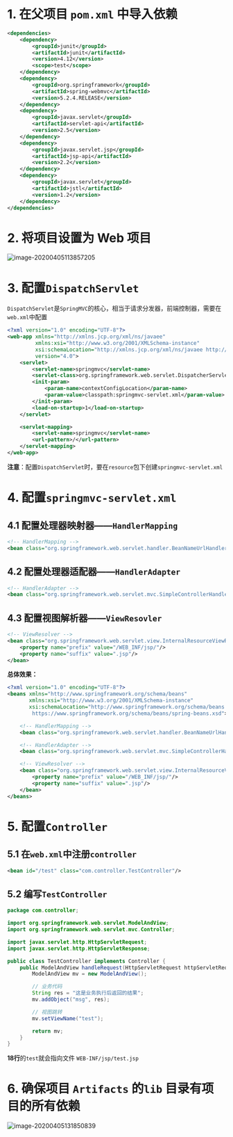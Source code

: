 # 1. 在父项目 `pom.xml` 中导入依赖

```xml
<dependencies>
    <dependency>
        <groupId>junit</groupId>
        <artifactId>junit</artifactId>
        <version>4.12</version>
        <scope>test</scope>
    </dependency>
    <dependency>
        <groupId>org.springframework</groupId>
        <artifactId>spring-webmvc</artifactId>
        <version>5.2.4.RELEASE</version>
    </dependency>
    <dependency>
        <groupId>javax.servlet</groupId>
        <artifactId>servlet-api</artifactId>
        <version>2.5</version>
    </dependency>
    <dependency>
        <groupId>javax.servlet.jsp</groupId>
        <artifactId>jsp-api</artifactId>
        <version>2.2</version>
    </dependency>
    <dependency>
        <groupId>javax.servlet</groupId>
        <artifactId>jstl</artifactId>
        <version>1.2</version>
    </dependency>
</dependencies>
```
# 2. 将项目设置为 Web 项目

![image-20200405113857205](http://q8aqauxg5.bkt.clouddn.com/blog/image-20200405113857205.png)

# 3. 配置`DispatchServlet`

`DispatchServlet`是`SpringMVC`的核心，相当于请求分发器，前端控制器，需要在`web.xml`中配置

```xml
<?xml version="1.0" encoding="UTF-8"?>
<web-app xmlns="http://xmlns.jcp.org/xml/ns/javaee"
         xmlns:xsi="http://www.w3.org/2001/XMLSchema-instance"
         xsi:schemaLocation="http://xmlns.jcp.org/xml/ns/javaee http://xmlns.jcp.org/xml/ns/javaee/web-app_4_0.xsd"
         version="4.0">
    <servlet>
        <servlet-name>springmvc</servlet-name>
        <servlet-class>org.springframework.web.servlet.DispatcherServlet</servlet-class>
        <init-param>
            <param-name>contextConfigLocation</param-name>
            <param-value>classpath:springmvc-servlet.xml</param-value>
        </init-param>
        <load-on-startup>1</load-on-startup>
    </servlet>

    <servlet-mapping>
        <servlet-name>springmvc</servlet-name>
        <url-pattern>/</url-pattern>
    </servlet-mapping>
</web-app>
```

**注意**：配置`DispatchServlet`时，要在`resource`包下创建`springmvc-servlet.xml`

# 4. 配置`springmvc-servlet.xml`

## 4.1 配置处理器映射器——`HandlerMapping`

```xml
<!-- HandlerMapping -->
<bean class="org.springframework.web.servlet.handler.BeanNameUrlHandlerMapping"/>
```

## 4.2 配置处理器适配器——`HandlerAdapter`

```xml
<!-- HandlerAdapter -->
<bean class="org.springframework.web.servlet.mvc.SimpleControllerHandlerAdapter"/>
```

## 4.3 配置视图解析器——`ViewResovler`

```xml
<!-- ViewResolver -->
<bean class="org.springframework.web.servlet.view.InternalResourceViewResolver" id="internalResourceViewResolver">
    <property name="prefix" value="/WEB_INF/jsp/"/>
    <property name="suffix" value=".jsp"/>
</bean>
```

**总体效果：**

```xml
<?xml version="1.0" encoding="UTF-8"?>
<beans xmlns="http://www.springframework.org/schema/beans"
       xmlns:xsi="http://www.w3.org/2001/XMLSchema-instance"
       xsi:schemaLocation="http://www.springframework.org/schema/beans
        https://www.springframework.org/schema/beans/spring-beans.xsd">

    <!-- HandlerMapping -->
    <bean class="org.springframework.web.servlet.handler.BeanNameUrlHandlerMapping"/>

    <!-- HandlerAdapter -->
    <bean class="org.springframework.web.servlet.mvc.SimpleControllerHandlerAdapter"/>

    <!-- ViewResolver -->
    <bean class="org.springframework.web.servlet.view.InternalResourceViewResolver" id="internalResourceViewResolver">
        <property name="prefix" value="/WEB_INF/jsp/"/>
        <property name="suffix" value=".jsp"/>
    </bean>
</beans>
```

# 5. 配置``Controller``

## 5.1 在`web.xml`中注册`controller`

```xml
<bean id="/test" class="com.controller.TestController"/>
```

## 5.2 编写`TestController`

```java
package com.controller;

import org.springframework.web.servlet.ModelAndView;
import org.springframework.web.servlet.mvc.Controller;

import javax.servlet.http.HttpServletRequest;
import javax.servlet.http.HttpServletResponse;

public class TestController implements Controller {
    public ModelAndView handleRequest(HttpServletRequest httpServletRequest, HttpServletResponse httpServletResponse) throws Exception {
        ModelAndView mv = new ModelAndView();

        // 业务代码
        String res = "这是业务执行后返回的结果";
        mv.addObject("msg", res);

        // 视图跳转
        mv.setViewName("test");

        return mv;
    }
}
```

**18行**的`test`就会指向文件 `WEB-INF/jsp/test.jsp`

# 6. 确保项目 `Artifacts` 的`lib` 目录有项目的所有依赖

![image-20200405131850839](http://q8aqauxg5.bkt.clouddn.com/blog/image-20200405131850839.png)